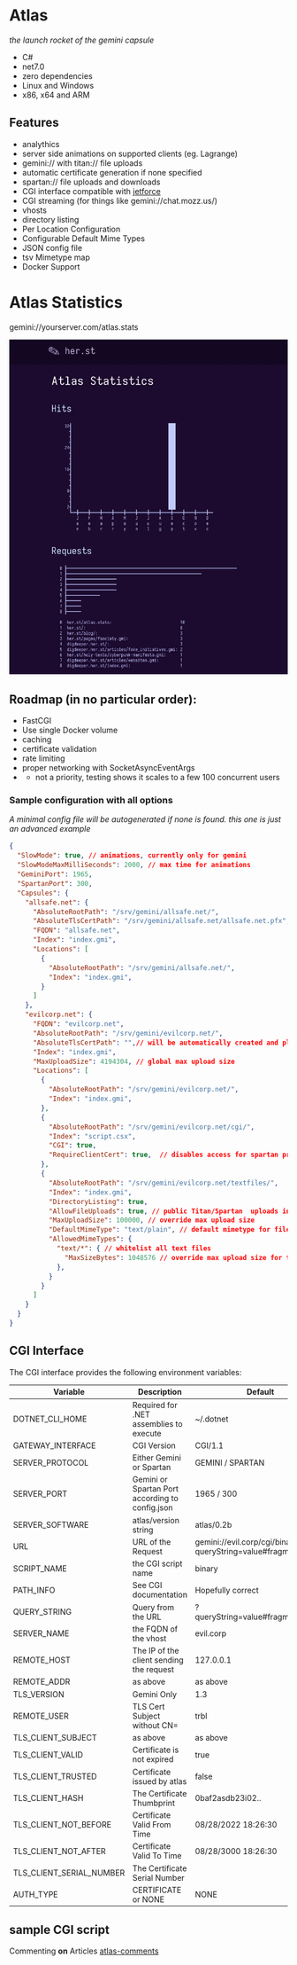 # Atlas

*the launch rocket of the gemini capsule*

* C#
* net7.0
* zero dependencies
* Linux and Windows
* x86, x64 and ARM

## Features

* analythics
* server side animations on supported clients (eg. Lagrange)
* gemini:// with titan:// file uploads
* automatic certificate generation if none specified
* spartan:// file uploads and downloads
* CGI interface compatible with [jetforce](https://github.com/michael-lazar/jetforce) 
* CGI streaming (for things like gemini://chat.mozz.us/)
* vhosts
* directory listing
* Per Location Configuration
* Configurable Default Mime Types
* JSON config file
* tsv Mimetype map
* Docker Support

# Atlas Statistics

gemini://yourserver.com/atlas.stats

![Stats Screenshot](/stats.webp?raw=true "Stats screenshot")


## Roadmap (in no particular order):

* FastCGI
* Use single Docker volume
* caching
* certificate validation
* rate limiting
* proper networking with SocketAsyncEventArgs
* * not a priority, testing shows it scales to a few 100 concurrent users

### Sample configuration with all options

*A minimal config file will be autogenerated if none is found. this one is just an advanced example*

```json
{
  "SlowMode": true, // animations, currently only for gemini
  "SlowModeMaxMilliSeconds": 2000, // max time for animations
  "GeminiPort": 1965,
  "SpartanPort": 300,
  "Capsules": {
    "allsafe.net": {
      "AbsoluteRootPath": "/srv/gemini/allsafe.net/",
      "AbsoluteTlsCertPath": "/srv/gemini/allsafe.net/allsafe.net.pfx",
      "FQDN": "allsafe.net",
      "Index": "index.gmi",
      "Locations": [
        {
          "AbsoluteRootPath": "/srv/gemini/allsafe.net/",
          "Index": "index.gmi",
        }
      ]
    },
    "evilcorp.net": {
      "FQDN": "evilcorp.net",
      "AbsoluteRootPath": "/srv/gemini/evilcorp.net/",
      "AbsoluteTlsCertPath": "",// will be automatically created and placed at AbsoluteRootPath/FQDN.pfx
      "Index": "index.gmi",
      "MaxUploadSize": 4194304, // global max upload size
      "Locations": [
        {
          "AbsoluteRootPath": "/srv/gemini/evilcorp.net/",
          "Index": "index.gmi",
        },
        {
          "AbsoluteRootPath": "/srv/gemini/evilcorp.net/cgi/",
          "Index": "script.csx",
          "CGI": true,
          "RequireClientCert": true,  // disables access for spartan protocol due to lack of support
        },
        {
          "AbsoluteRootPath": "/srv/gemini/evilcorp.net/textfiles/",
          "Index": "index.gmi",
          "DirectoryListing": true, 
          "AllowFileUploads": true, // public Titan/Spartan  uploads in this location
          "MaxUploadSize": 100000, // override max upload size
          "DefaultMimeType": "text/plain", // default mimetype for files without or unknown extension
          "AllowedMimeTypes": {
            "text/*": { // whitelist all text files
              "MaxSizeBytes": 1048576 // override max upload size for text files
            },
          }
        }
      ]
    }
  }
}
```

## CGI Interface

The CGI interface provides the following environment variables:

| Variable | Description | Default |
|---|---|---|
| DOTNET_CLI_HOME | Required for .NET assemblies to execute | ~/.dotnet |
| GATEWAY_INTERFACE | CGI Version | CGI/1.1 |
| SERVER_PROTOCOL | Either Gemini or Spartan | GEMINI / SPARTAN |
| SERVER_PORT | Gemini or Spartan Port according to config.json | 1965 / 300 |
| SERVER_SOFTWARE | atlas/version string | atlas/0.2b |
| URL | URL of the Request | gemini://evil.corp/cgi/binary?queryString=value#fragment&token |
| SCRIPT_NAME | the CGI script name | binary |
| PATH_INFO | See CGI documentation | Hopefully correct |
| QUERY_STRING | Query from the URL | ?queryString=value#fragment&token |
| SERVER_NAME | the FQDN of the vhost | evil.corp |
| REMOTE_HOST | The IP of the client sending the request | 127.0.0.1 |
| REMOTE_ADDR | as above | as above |
| TLS_VERSION | Gemini Only | 1.3 |
| REMOTE_USER | TLS Cert Subject without CN= | trbl |
| TLS_CLIENT_SUBJECT | as above | as above |
| TLS_CLIENT_VALID | Certificate is not expired | true |
| TLS_CLIENT_TRUSTED | Certificate issued by atlas | false |
| TLS_CLIENT_HASH | The Certificate Thumbprint | 0baf2asdb23i02.. |
| TLS_CLIENT_NOT_BEFORE | Certificate Valid From Time | 08/28/2022 18:26:30 |
| TLS_CLIENT_NOT_AFTER | Certificate Valid To Time | 08/28/3000 18:26:30 |
| TLS_CLIENT_SERIAL_NUMBER | The Certificate Serial Number | |
| AUTH_TYPE | CERTIFICATE or NONE | NONE |

## sample CGI script

Commenting **on** Articles
[atlas-comments](https://github.com/Alumniminium/atlas-comments)

